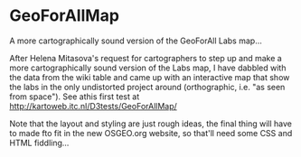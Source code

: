 # GeoForAllMap
A more cartographically sound version of the GeoForAll Labs map...

After Helena Mitasova's request for cartographers to step up and make a more 
cartographically sound version of the Labs map, I have dabbled with the data 
from the wiki table and came up with an interactive map that show the labs in 
the only undistorted project around (orthographic, i.e. "as seen from space"). 
See athis first test at http://kartoweb.itc.nl/D3tests/GeoForAllMap/

Note that the layout and styling are just rough ideas, the final thing will 
have to made fto fit in the new OSGEO.org website, so that'll need some CSS 
and HTML fiddling...

